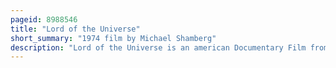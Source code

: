 ```yaml
---
pageid: 8988546
title: "Lord of the Universe"
short_summary: "1974 film by Michael Shamberg"
description: "Lord of the Universe is an american Documentary Film from 1974 about Prem Rawat at an Event held in Houston Astrodome called Millennium'73 in november 1973. Lord of the Universe was broadcast on Pbs on february 2 1974 and released on november 1 1991 in Vhs Format. The documentary Chronicles Maharaj Ji, his Followers and anti-vietnam War Activist Rennie Davis who was a Spokesperson of the Divine Light Mission at the Time. A Counterpoint is presented by Davis Chicago seven co-defendant abbie Hoffman who appears as a Commentator. It includes Interviews with several Individuals, including Followers, Ex-Followers, a Mahatma, a born-again Christian, and a Follower of Hare Krishna."
---
```

